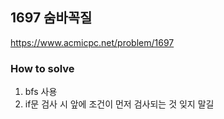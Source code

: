 ## 1697 숨바꼭질

https://www.acmicpc.net/problem/1697

### How to solve

1. bfs 사용
2. if문 검사 시 앞에 조건이 먼저 검사되는 것 잊지 말길